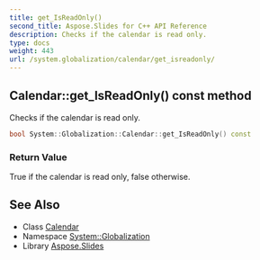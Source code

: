 ```yaml
---
title: get_IsReadOnly()
second_title: Aspose.Slides for C++ API Reference
description: Checks if the calendar is read only.
type: docs
weight: 443
url: /system.globalization/calendar/get_isreadonly/
---
```

## Calendar::get_IsReadOnly() const method


Checks if the calendar is read only.

```cpp
bool System::Globalization::Calendar::get_IsReadOnly() const
```


### Return Value

True if the calendar is read only, false otherwise.

## See Also

* Class [Calendar](../)
* Namespace [System::Globalization](../../)
* Library [Aspose.Slides](../../../)